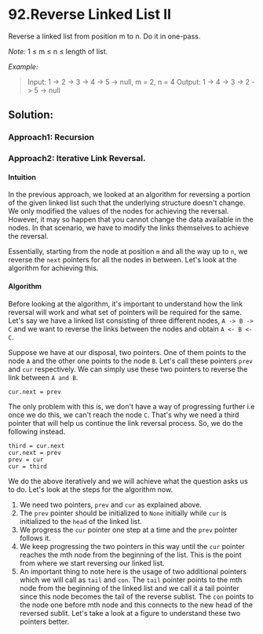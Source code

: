 # 92.Reverse Linked List II

Reverse a linked list from position m to n. Do it in one-pass.

*Note:* 1 ≤ m ≤ n ≤ length of list.

*Example:*

 > Input: 1 -> 2 -> 3 -> 4 -> 5 -> null, m = 2, n = 4
 > Output: 1 -> 4 -> 3 -> 2 -> 5 -> null

## Solution:

### Approach1: Recursion

### Approach2: Iterative Link Reversal.

#### Intuition
In the previous approach, we looked at an algorithm for reversing a portion of the given linked list such that the underlying structure doesn't change. We only modified the values of the nodes for achieving the reversal. However, it may so happen that you cannot change the data available in the nodes. In that scenario, we have to modify the links themselves to achieve the reversal.

Essentially, starting from the node at position `m` and all the way up to `n`, we reverse the `next` pointers for all the nodes in between. Let's look at the algorithm for achieving this.

#### Algorithm
Before looking at the algorithm, it's important to understand how the link reversal will work and what set of pointers will be required for the same. Let's say we have a linked list consisting of three  different nodes, `A -> B -> C` and we want to reverse the links between the nodes and obtain `A <- B <- C`.

Suppose we have at our disposal, two pointers. One of them points to the node `A` and the other one points to the node `B`. Let's call these pointers `prev` and `cur` respectively. We can simply use these two pointers to reverse the link between `A and B`.

```
cur.next = prev
```

The only problem with this is, we don't have a way of progressing further i.e once we do this, we can't reach the node `C`. That's why we need a third pointer that will help us continue the link reversal process. So, we do the following instead.
```
third = cur.next
cur.next = prev
prev = cur
cur = third
```

We do the above iteratively and we will achieve what the question asks us to do. Let's look at the steps for the algorithm now.

 1. We need two pointers, `prev` and `cur` as explained above.
 2. The `prev` pointer should be initialized to `None` initially while `cur` is initialized to the `head` of the linked list.
 3. We progress the `cur` pointer one step at a time and the `prev` pointer follows it.
 4. We keep progressing the two pointers in this way until the `cur` pointer reaches the mth node from the beginning of the list. This is the point from where we start reversing our linked list.
 5. An important thing to note here is the usage  of two additional pointers which we will call as `tail` and `con`. The `tail` pointer points to the mth node from the beginning of the linked list and we call it a tail pointer since this node becomes the tail of the reverse sublist. The `con` points to the node one before mth node and this connects to the new head of the reversed sublit. Let's take a look at a figure to understand these two pointers better.
